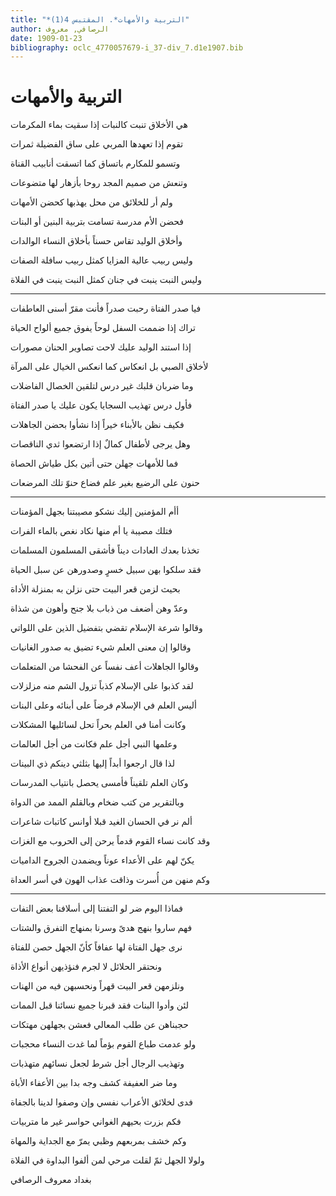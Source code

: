```yaml
---
title: "*التربية والأمهات*. المقتبس 4(1)"
author: الرصافي, معروف
date: 1909-01-23
bibliography: oclc_4770057679-i_37-div_7.d1e1907.bib
---
```




#  التربية والأمهات 


 هي الأخلاق تنبت كالنبات   إذا سقيت بماء المكرمات  

 تقوم إذا تعهدها المربي   على ساق الفضيلة ثمرات  

 وتسمو للمكارم باتساق   كما اتسقت أنابيب القناة  

 وتنعش من صميم المجد روحا   بأزهار لها متضوعات  

 ولم أر للخلائق من محل   يهذبها كحضن الأمهات  

 فحضن الأم مدرسة تسامت   بتربية البنين أو البنات  
 
 وأخلاق الوليد تقاس حسناً   بأخلاق النساء الوالدات  

 وليس ربيب عالية المزايا   كمثل ربيب سافلة الصفات  

 وليس النبت ينبت في جنان   كمثل النبت ينبت في الفلاة  
 * * * 
 فيا صدر الفتاة رحبت صدراً   فأنت مقرّ أسنى العاطفات  

 تراك إذا ضممت السفل لوحاً   يفوق جميع ألواح الحياة  

 إذا استند الوليد عليك لاحت   تصاوير الحنان مصورات  

 لأخلاق الصبي بل انعكاس   كما انعكس الخيال على المرآة  

 وما ضربان قلبك غير درس   لتلقين الخصال الفاضلات  

 فأول درس تهذيب السجايا   يكون عليك يا صدر الفتاة  

 فكيف نظن بالأبناء خيراً   إذا نشأوا بحضن الجاهلات  

 وهل يرجى لأطفال كمالٌ   إذا ارتضعوا ثدي الناقصات  

 فما للأمهات جهلن حتى   أتين بكل طياش الحصاة  

 حنون على الرضيع بغير علم   فضاع حنوّ تلك المرضعات  
 * * * 
 أأم المؤمنين إليك نشكو   مصيبتنا بجهل المؤمنات  

 فتلك مصيبة يا أم منها   نكاد نغص بالماء الفرات  

 تخذنا بعدك العادات ديناً   فأشقى المسلمون المسلمات  

 فقد سلكوا بهن سبيل خسرٍ   وصدورهن عن سبل الحياة  
 
 بحيث لزمن قعر البيت حتى   نزلن به بمنزلة الأداة  

 وعدّ وهن أضعف من ذباب   بلا جنح وأهون من شذاة  

 وقالوا شرعة الإسلام تقضي   بتفضيل الذين على اللواتي  

 وقالوا إن معنى العلم شيء   تضيق به صدور الغانيات  

 وقالوا الجاهلات أعف نفساً   عن الفحشا من المتعلمات  

 لقد كذبوا على الإسلام كذباً   تزول الشم منه مزلزلات  

 أليس العلم في الإسلام فرضاً   على أبنائه وعلى البنات  
 
 وكانت أمنا في العلم بحراً   تحل لسائليها المشكلات  

 وعلمها النبي أجل علم   فكانت من أجل العالمات  

 لذا قال ارجعوا أبداً إليها   بثلثي دينكم ذي البينات  

 وكان العلم تلقيناً فأمسى   يحصل بانتياب المدرسات  

 وبالتقرير من كتب ضخام   وبالقلم الممد من الدواة  

 ألم نر في الحسان الغيد قبلا   أوانس كاتبات شاعرات  

 وقد كانت نساء القوم قدماً   يرحن إلى الحروب مع الغزات  

 يكنّ لهم على الأعداء عوناً   ويضمدن الجروح الداميات  

 وكم منهن من أُسرت وذاقت   عذاب الهون في أسر العداة  
 * * * 
 فماذا اليوم ضر لو التفتنا   إلى أسلافنا بعض التفات  

 فهم ساروا بنهج هدىً وسرنا   بمنهاج التفرق والشتات  

 نرى جهل الفتاة لها عفافاً   كأنّ الجهل حصن للفتاة  

 ونحتقر الحلائل لا لجرم   فنؤذيهن أنواع الأذاة  

 ونلزمهن قعر البيت قهراً   ونحسبهن فيه من الهنات  

 لئن وأدوا البنات فقد قبرنا   جميع نسائنا قبل الممات  

 حجبناهن عن طلب المعالي   فعشن بجهلهن مهتكات  

 ولو عدمت طباع القوم بؤماً   لما غدت النساء محجبات  
 
 وتهذيب الرجال أجل شرط   لجعل نسائهم متهذبات  

 وما ضر العفيفة كشف وجه   بدا بين الأعفاء الأباة  

 فدى لخلائق الأعراب نفسي   وإن وصفوا لدينا بالجفاة  

 فكم بزرت بحيهم الغواني   حواسر غير ما متربيات  

 وكم خشف بمربعهم وظبي   يمرّ مع الجداية والمهاة  

 ولولا الجهل ثمّ لقلت مرحي   لمن ألفوا البداوة في الفلاة  

 بغداد  معروف  الرصافي 
